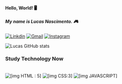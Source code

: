 #### Hello, World! 🖥️
##### My name is Lucas Nascimento. 🎮

[![Linkdin](    https://img.shields.io/badge/LinkedIn-0077B5?style=for-the-badge&logo=linkedin&logoColor=white)](https://www.linkedin.com/in/lucas-do-nascimento-moura-9359002a7/)
[![Gmail](https://img.shields.io/badge/Gmail-D14836?style=for-the-badge&logo=gmail&logoColor=white)](lucaslnmoura@gmail.com)
[![Instagram](https://img.shields.io/badge/Instagram-E4405F?style=for-the-badge&logo=instagram&logoColor=white)](https://www.instagram.com/lucaaz7/)

![Lucas GitHub stats](https://github-readme-stats.vercel.app/api?username=lucasnmoura&show_icons=true&theme=radical)

### Study Technology Now

<div style="display: inline_block"> <br/>
<img align="center" alt="[img HTML : 5]" src="https://img.shields.io/badge/HTML5-E34F26?style=for-the-badge&logo=html5&logoColor=white" />
<img align="center" alt="[img CSS:3]" src="https://img.shields.io/badge/CSS3-1572B6?style=for-the-badge&logo=css3&logoColor=white" />
<img align="center" alt="[img JAVASCRIPT]" src="https://img.shields.io/badge/JavaScript-F7DF1E?style=for-the-badge&logo=javascript&logoColor=black" />
</div>

